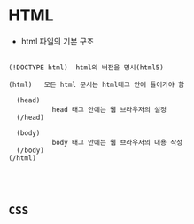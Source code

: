 # HTML
* html 파일의 기본 구조
<pre>
<code>  
(!DOCTYPE html)  html의 버전을 명시(html5)

(html)   모든 html 문서는 html태그 안에 들어가야 함

  (head)
           head 태그 안에는 웹 브라우저의 설정
  (/head)
  
  (body)
           body 태그 안에는 웹 브라우저의 내용 작성
  (/body)
(/html)
<code>
</pre>
  
  
# CSS
